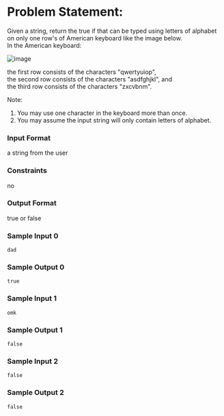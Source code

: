 # Problem Statement:

Given a string, return the true if that can be typed using letters of alphabet on only one row's of American keyboard like the image below.<br>
In the American keyboard:

![image](https://user-images.githubusercontent.com/87762481/154225647-7aaa8912-7980-4bd9-ad6f-1a71e0894a93.png)

the first row consists of the characters "qwertyuiop",<br>
the second row consists of the characters "asdfghjkl", and<br>
the third row consists of the characters "zxcvbnm".

Note:
1. You may use one character in the keyboard more than once.
2. You may assume the input string will only contain letters of alphabet.

### Input Format

a string from the user

### Constraints

no

### Output Format

true or false

### Sample Input 0
```
dad
```
### Sample Output 0
```
true
```
### Sample Input 1
```
omk
```
### Sample Output 1
```
false
```
### Sample Input 2
```
false
```
### Sample Output 2
```
false
```
